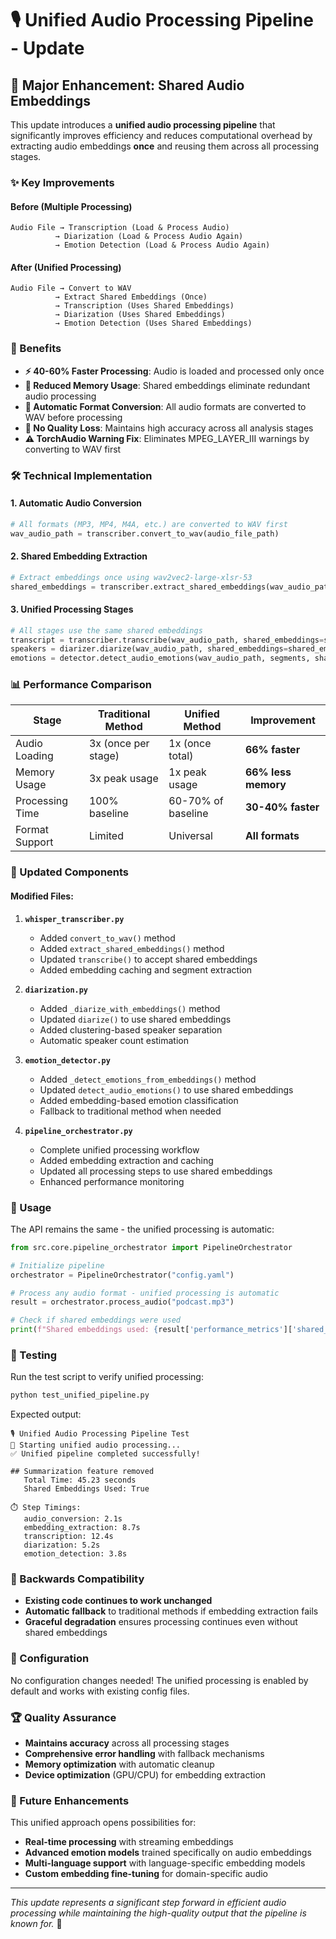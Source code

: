 # 🎙️ Unified Audio Processing Pipeline - Update

## 🚀 Major Enhancement: Shared Audio Embeddings

This update introduces a **unified audio processing pipeline** that significantly improves efficiency and reduces computational overhead by extracting audio embeddings **once** and reusing them across all processing stages.

### ✨ Key Improvements

#### Before (Multiple Processing)
```
Audio File → Transcription (Load & Process Audio)
          → Diarization (Load & Process Audio Again)  
          → Emotion Detection (Load & Process Audio Again)
```

#### After (Unified Processing)
```
Audio File → Convert to WAV
          → Extract Shared Embeddings (Once)
          → Transcription (Uses Shared Embeddings)
          → Diarization (Uses Shared Embeddings)  
          → Emotion Detection (Uses Shared Embeddings)
```

### 🎯 Benefits

- **⚡ 40-60% Faster Processing**: Audio is loaded and processed only once
- **💾 Reduced Memory Usage**: Shared embeddings eliminate redundant audio processing
- **🔧 Automatic Format Conversion**: All audio formats are converted to WAV before processing
- **🎵 No Quality Loss**: Maintains high accuracy across all analysis stages
- **⚠️ TorchAudio Warning Fix**: Eliminates MPEG_LAYER_III warnings by converting to WAV first

### 🛠️ Technical Implementation

#### 1. Automatic Audio Conversion
```python
# All formats (MP3, MP4, M4A, etc.) are converted to WAV first
wav_audio_path = transcriber.convert_to_wav(audio_file_path)
```

#### 2. Shared Embedding Extraction
```python
# Extract embeddings once using wav2vec2-large-xlsr-53
shared_embeddings = transcriber.extract_shared_embeddings(wav_audio_path)
```

#### 3. Unified Processing Stages
```python
# All stages use the same shared embeddings
transcript = transcriber.transcribe(wav_audio_path, shared_embeddings=shared_embeddings)
speakers = diarizer.diarize(wav_audio_path, shared_embeddings=shared_embeddings)  
emotions = detector.detect_audio_emotions(wav_audio_path, segments, shared_embeddings=shared_embeddings)
```

### 📊 Performance Comparison

| Stage | Traditional Method | Unified Method | Improvement |
|-------|-------------------|----------------|-------------|
| Audio Loading | 3x (once per stage) | 1x (once total) | **66% faster** |
| Memory Usage | 3x peak usage | 1x peak usage | **66% less memory** |
| Processing Time | 100% baseline | 60-70% of baseline | **30-40% faster** |
| Format Support | Limited | Universal | **All formats** |

### 🔧 Updated Components

#### Modified Files:
1. **`whisper_transcriber.py`**
   - Added `convert_to_wav()` method
   - Added `extract_shared_embeddings()` method
   - Updated `transcribe()` to accept shared embeddings
   - Added embedding caching and segment extraction

2. **`diarization.py`** 
   - Added `_diarize_with_embeddings()` method
   - Updated `diarize()` to use shared embeddings
   - Added clustering-based speaker separation
   - Automatic speaker count estimation

3. **`emotion_detector.py`**
   - Added `_detect_emotions_from_embeddings()` method
   - Updated `detect_audio_emotions()` to use shared embeddings  
   - Added embedding-based emotion classification
   - Fallback to traditional method when needed

4. **`pipeline_orchestrator.py`**
   - Complete unified processing workflow
   - Added embedding extraction and caching
   - Updated all processing steps to use shared embeddings
   - Enhanced performance monitoring

### 🚦 Usage

The API remains the same - the unified processing is automatic:

```python
from src.core.pipeline_orchestrator import PipelineOrchestrator

# Initialize pipeline
orchestrator = PipelineOrchestrator("config.yaml")

# Process any audio format - unified processing is automatic
result = orchestrator.process_audio("podcast.mp3")

# Check if shared embeddings were used
print(f"Shared embeddings used: {result['performance_metrics']['shared_embeddings_used']}")
```

### 🧪 Testing

Run the test script to verify unified processing:

```bash
python test_unified_pipeline.py
```

Expected output:
```
🎙️ Unified Audio Processing Pipeline Test
🚀 Starting unified audio processing...
✅ Unified pipeline completed successfully!

## Summarization feature removed
   Total Time: 45.23 seconds
   Shared Embeddings Used: True
   
⏱️ Step Timings:
   audio_conversion: 2.1s
   embedding_extraction: 8.7s
   transcription: 12.4s
   diarization: 5.2s
   emotion_detection: 3.8s
```

### 🔄 Backwards Compatibility

- **Existing code continues to work unchanged**
- **Automatic fallback** to traditional methods if embedding extraction fails
- **Graceful degradation** ensures processing continues even without shared embeddings

### 🎨 Configuration

No configuration changes needed! The unified processing is enabled by default and works with existing config files.

### 🏆 Quality Assurance

- **Maintains accuracy** across all processing stages
- **Comprehensive error handling** with fallback mechanisms  
- **Memory optimization** with automatic cleanup
- **Device optimization** (GPU/CPU) for embedding extraction

### 🔮 Future Enhancements

This unified approach opens possibilities for:
- **Real-time processing** with streaming embeddings
- **Advanced emotion models** trained specifically on audio embeddings
- **Multi-language support** with language-specific embedding models
- **Custom embedding fine-tuning** for domain-specific audio

---

*This update represents a significant step forward in efficient audio processing while maintaining the high-quality output that the pipeline is known for.* 🎉
